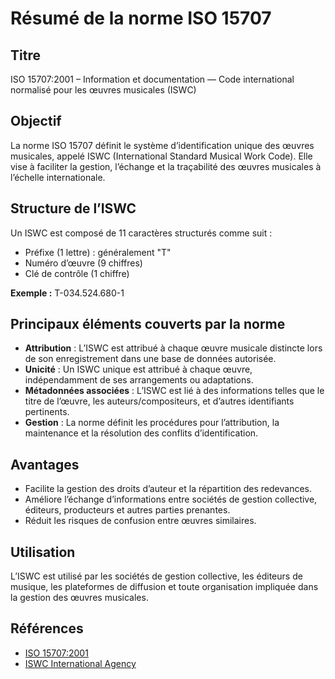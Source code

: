 # Résumé de la norme ISO 15707

## Titre

ISO 15707:2001 – Information et documentation — Code international normalisé pour les œuvres musicales (ISWC)

## Objectif

La norme ISO 15707 définit le système d’identification unique des œuvres musicales, appelé ISWC (International Standard Musical Work Code). Elle vise à faciliter la gestion, l’échange et la traçabilité des œuvres musicales à l’échelle internationale.

## Structure de l’ISWC

Un ISWC est composé de 11 caractères structurés comme suit :

- Préfixe (1 lettre) : généralement "T"
- Numéro d’œuvre (9 chiffres)
- Clé de contrôle (1 chiffre)

**Exemple :** T-034.524.680-1

## Principaux éléments couverts par la norme

- **Attribution** : L’ISWC est attribué à chaque œuvre musicale distincte lors de son enregistrement dans une base de données autorisée.
- **Unicité** : Un ISWC unique est attribué à chaque œuvre, indépendamment de ses arrangements ou adaptations.
- **Métadonnées associées** : L’ISWC est lié à des informations telles que le titre de l’œuvre, les auteurs/compositeurs, et d’autres identifiants pertinents.
- **Gestion** : La norme définit les procédures pour l’attribution, la maintenance et la résolution des conflits d’identification.

## Avantages

- Facilite la gestion des droits d’auteur et la répartition des redevances.
- Améliore l’échange d’informations entre sociétés de gestion collective, éditeurs, producteurs et autres parties prenantes.
- Réduit les risques de confusion entre œuvres similaires.

## Utilisation

L’ISWC est utilisé par les sociétés de gestion collective, les éditeurs de musique, les plateformes de diffusion et toute organisation impliquée dans la gestion des œuvres musicales.

## Références

- [ISO 15707:2001](https://www.iso.org/standard/28780.html)
- [ISWC International Agency](https://www.iswc.org/)
